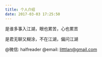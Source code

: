 ```yaml
---
title: 个人介绍
date: 2017-03-03 17:25:50
---
```


是谁多事入江湖，眼也累苦，心也累苦 

是君无聊又糊涂，不在江湖，偏问江湖


@微信: halfreader
@email: litttlan@gmail.com
